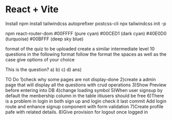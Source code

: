 # React + Vite
Install
npm install tailwindcss autoprefixer postcss-cli
npx tailwindcss init -p

npm react-router-dom
#00FFFF (pure cyan)
#00CED1 (dark cyan)
#40E0D0 (turquoise)
#00BFFF (deep sky blue)

format of the quiz to be uploaded
create a similar intermediate level 10 questions in the following format  follow the format the spaces as well as the case give options of your choice

This is the question?
a) 
b) 
c) 
d) 
ans) 




TO Do
1)check why some pages are not display-done
2)create a admin page that will display all the questions with crud operations
3)Show Preview before entering into DB
4)change loading symbol
5)When user signsup by default the menbership column in the table iitiusers should be free
6)There is a problem in login in both sign up and login check it last commit Add login route and enhance signup component with form validation
7)Create profile pafe with related details.
8)Give provision for logout once logged in